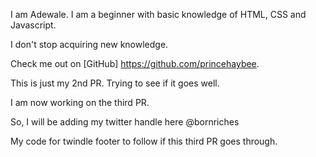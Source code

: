 I am Adewale. I am a beginner with basic knowledge of HTML, CSS and Javascript. 

I don't stop acquiring new knowledge. 

Check me out  on [GitHub]  https://github.com/princehaybee. 

This is just my 2nd PR. Trying to see if it goes well. 

I am now working on the third PR.  

So, I will be adding my twitter handle here @bornriches

My code for twindle footer to follow if this third PR goes through. 
